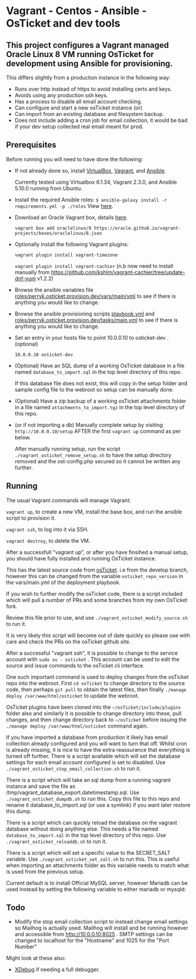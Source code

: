 # Vagrant - Centos - Ansible - OsTicket and dev tools

## This project configures a Vagrant managed Oracle Linux 8 VM running OsTicket for development using Ansible for provisioning.

This differs slightly from a production instance in the following way:

* Runs over http instead of https to avoid installing certs and keys.
* Avoids using any production ssh keys.
* Has a process to disable all email account checking.
* Can configure and start a new osTicket instance (or)
* Can import from an existing database and filesystem backup.
* Does not include adding a cron job for email collection, it would be bad if your dev setup collected real email meant for prod.

## Prerequisites

Before running you will need to have done the following:

* If not already done so, install [VirtualBox](https://www.virtualbox.org/wiki/Downloads), [Vagrant](https://www.vagrantup.com/downloads.html), and [Ansible](http://docs.ansible.com/intro_installation.html).

  Currently tested using Virtualbox 6.1.34, Vagrant 2.3.0, and Ansible 5.10.0 running from Ubuntu.

* Install the required Ansible roles: `$ ansible-galaxy install -r requirements.yml -p ./roles` View [here](requirements.yml).

* Download an Oracle Vagrant box, details [here](https://yum.oracle.com/boxes/).

  `vagrant box add oraclelinux/8 https://oracle.github.io/vagrant-projects/boxes/oraclelinux/8.json`

* Optionally install the following Vagrant plugins: 

  `vagrant plugin install vagrant-timezone`

  `vagrant plugin install vagrant-cachier` (n.b now need to install manually from https://github.com/kshlm/vagrant-cachier/tree/update-dnf-yum v1.2.2)

* Browse the ansible variables file [roles/perryk.osticket.provision.dev/vars/main/yml](roles/perryk.osticket.provision.dev/vars/main.yml) to see if there is anything you would like to change.

* Browse the ansible provisioning scripts [playbook.yml](playbook.yml) and [roles/perryk.osticket.provision.dev/tasks/main.yml](roles/perryk.osticket.provision.dev/tasks/main.yml) to see if there is anything you would like to change.

* Set an entry in your hosts file to point 10.0.0.10 to osticket-dev . (optional)

  `10.0.0.10 osticket-dev`

* (Optional) Have an SQL dump of a working OsTicket database in a file named `database_to_import.sql` in the top level directory of this repo.

  If this database file does not exist, this will copy in the setup folder and sample config file to the webroot so setup can be manually done.

* (Optional) Have a zip backup of a working osTicket attachments folder in a file named `attachments_to_import.tgz` in the top level directory of this repo.

* (or if not importing a db) Manually complete setup by visiting `http://10.0.0.10/setup` AFTER the first `vagrant up` command as per below.

  After manually running setup, run the script `./vagrant_osticket_remove_setup.sh` to have the setup directory removed and the ost-config.php secured so it cannot be written any further.


## Running

The usual Vagrant commands will manage Vagrant:

`vagrant up`, to create a new VM, install the base box, and run the ansible script to provision it.

`vagrant ssh`, to log into it via SSH.

`vagrant destroy`, to delete the VM.

After a successfull "vagrant up", or after you have finsihed a manual setup, you should have fully installed and running OsTicket instance.

This has the latest source code from [osTicket](https://github.com/osticket/osticket). i.e from the develop branch, however this can be changed from the variable `osticket_repo_version` in the vars/main.yml of the deployment playbook.

If you wish to further modify the osTicket code, there is a script included which will pull a number of PRs and some branches from my own OsTicket fork.

Review this file prior to use, and use `./vagrant_osticket_modify_source.sh` to run it.

It is very likely this script will become out of date quickly so please use with care and check the PRs on the osTicket github site.

After a successful "vagrant ssh", it is possible to change to the service account with `sudo su - osticket` . This account can be used to edit the source and issue commands to the osTicket cli interface.

One such important command is used to deploy changes from the osTicket repo into the webroot. First `cd osTicket` to change directory to the source code, then perhaps `git pull` to obtain the latest files, then finally `./manage deploy /var/www/html/osticket` to update the webroot.

OsTicket plugins have been cloned into the `~/osTicket/include/plugins` folder also and similarly it is possible to change directory into these, pull changes, and then change directory back to `~/osTicket` before issuing the `./manage deploy /var/www/html/osticket` command again.

If you have imported a database from production it likely has email collection already configured and you will want to turn that off. Whilst cron is already missing, it is nice to have the extra reassurance that everything is turned off further. There is a script available which will set the database settings for each email account configured is set to disabled. Use `./vagrant_osticket_stop_email_collection.sh` to run it.

There is a script which will take an sql dump from a running vagrant instance and save the file as /tmp/vagrant_database_export.datetimestamp.sql. Use `./vagrant_osticket_dumpdb.sh` to run this.  Copy this file to this repo and rename it database_to_import.sql (or use a symlink) if you want later restore this dump.

There is a script which can quickly reload the database on the vagrant database without doing anything else. This needs a file named `database_to_import.sql` in the top level directory of this repo. Use `./vagrant_osticket_reloaddb.sh` to run it.

There is a script which will set a specific value to the SECRET_SALT variable. Use `./vagrant_osticket_set_salt.sh` to run this. This is useful when importing an attachments folder as this variable needs to match what is used from the previous setup.

Current default is to install Official MySQL server, however Mariadb can be used instead by setting the following variable to either mariadb or mysqld:




## Todo

* Modify the stop email collection script to instead change email settings so Mailhog is actually used. Mailhog will install and be running however and accessible from http://10.0.0.10:8025 . SMTP settings can be changed to localhost for the "Hostname" and 1025 for the "Port Number"

Might look at these also:

* [XDebug](https://github.com/geerlingguy/ansible-role-php-xdebug) if needing a full debugger. 

